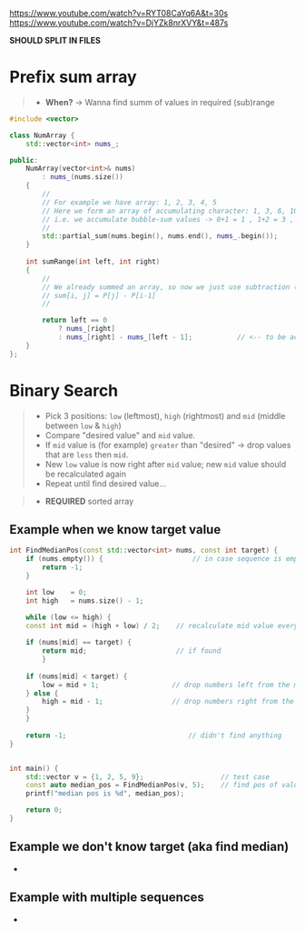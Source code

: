 https://www.youtube.com/watch?v=RYT08CaYq6A&t=30s
https://www.youtube.com/watch?v=DjYZk8nrXVY&t=487s

**SHOULD SPLIT IN FILES**

# Prefix sum array
> - **When?** -> Wanna find summ of values in required (sub)range

```cpp
#include <vector>

class NumArray {
    std::vector<int> nums_;

public:
    NumArray(vector<int>& nums) 
        : nums_(nums.size())
    {
        //
        // For example we have array: 1, 2, 3, 4, 5
        // Here we form an array of accumulating character: 1, 3, 6, 10, 15
        // i.e. we accumulate bubble-sum values -> 0+1 = 1 , 1+2 = 3 , 1+2+3 = 6 ...
        // 
        std::partial_sum(nums.begin(), nums.end(), nums_.begin());
    }
    
    int sumRange(int left, int right) 
    {
        //
        // We already summed an array, so now we just use subtraction (formula) to get sum of a range of elements
        // sum[i, j] = P[j] - P[i-1]
        //

        return left == 0 
            ? nums_[right] 
            : nums_[right] - nums_[left - 1];           // <-- to be accurate, THIS is formula usage
    }
};
```

# Binary Search
> - Pick 3 positions: `low` (leftmost), `high` (rightmost) and `mid` (middle between `low` & `high`)
> - Compare "desired value" and `mid` value.
> - If `mid` value is (for example) `greater` than "desired" -> drop values that are `less` then `mid`.
> - New `low` value is now right after `mid` value; new `mid` value should be recalculated again
> - Repeat until find desired value...

> - **REQUIRED** sorted array

## Example when we know target value
```cpp
int FindMedianPos(const std::vector<int> nums, const int target) {
    if (nums.empty()) {                      // in case sequence is empty
        return -1;     
    }             

    int low    = 0;
    int high   = nums.size() - 1;

    while (low <= high) {
  	const int mid = (high + low) / 2;    // recalculate mid value everytime
		
 	if (nums[mid] == target) {
	    return mid;                      // if found
        }
		
	if (nums[mid] < target) {
	    low = mid + 1;                  // drop numbers left from the mid value
	} else {
	    high = mid - 1;                 // drop numbers right from the mid value
	}
    }
	
    return -1;                              // didn't find anything
}


int main() {
    std::vector v = {1, 2, 5, 9};                   // test case
    const auto median_pos = FindMedianPos(v, 5);    // find pos of value 5
    printf("median pos is %d", median_pos);

    return 0;
}
```

## Example we don't know target (aka find median)
-

## Example with multiple sequences
-

